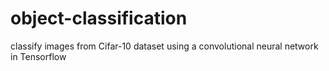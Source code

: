 # object-classification
classify images from Cifar-10 dataset using a convolutional neural network in Tensorflow
